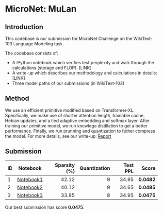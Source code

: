 # MicroNet: MuLan

## Introduction
This codebase is our submission for MicroNet Challenge on the WikiText-103 Language Modeling task.

The codebase consists of:
* A IPython notebook which verifies test perplexity and walk through the calculations (storage and FLOP): [LINK]
* A write-up which describes our methodology and calculations in details: [LINK]
* Three model paths of our submissions (in WikiText-103)


## Method 
We use an efficient primitive modified based on Transformer-XL. Specifically, we make use of shorter attention length, trainable cache, Hebian updates, and a tied adaptive embedding and softmax layer.
After training our primitive model, we run knowlege distillation to get a better performance. Finally, we run prunning and quantization to futher compress the model.
For more details, see our write-up: [Report](report.pdf)

## Submission 

| ID  | Notebook  | Sparsity (%) | Quantization | Test PPL | **Score** |
| --- |:---------:| --------:|-------------:|---------:|----------:|
| 1 | [Notebook1](micronet_challenge-wikitext_103-1.ipynb)| 42.12 | 9 | 34.95 | **0.0482** |
| 2 | [Notebook2](micronet_challenge-wikitext_103-2.ipynb)| 40.12 | 9 | 34.65 | **0.0485** |
| 3 | [Notebook3](micronet_challenge-wikitext_103-3.ipynb)| 33.85 | 8 | 34.95 | **0.0475** |

Our best submission has score **0.0475**.


